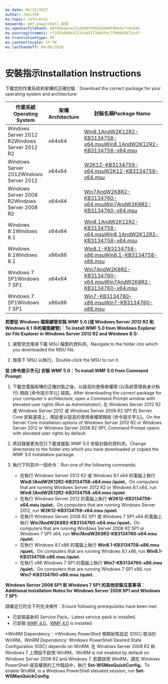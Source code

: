 ```yaml
---
ms.date: 06/12/2017
author: JKeithB
ms.topic: reference
keywords: wmf,powershell,設定
ms.openlocfilehash: 89f0deaece27e2d207dfb820d4df80e427c9cb94
ms.sourcegitcommit: cf195b090b3223fa4917206dfec7f0b603873cdf
ms.translationtype: HT
ms.contentlocale: zh-TW
ms.lasthandoff: 04/09/2018
---
```

# <a name="installation-instructions"></a><span data-ttu-id="e78b9-102">安裝指示</span><span class="sxs-lookup"><span data-stu-id="e78b9-102">Installation Instructions</span></span>

<span data-ttu-id="e78b9-103">下載您的作業系統和架構的正確封裝︰</span><span class="sxs-lookup"><span data-stu-id="e78b9-103">Download the correct package for your operating system and architecture:</span></span>

| <span data-ttu-id="e78b9-104">作業系統</span><span class="sxs-lookup"><span data-stu-id="e78b9-104">Operating System</span></span>       | <span data-ttu-id="e78b9-105">架構</span><span class="sxs-lookup"><span data-stu-id="e78b9-105">Architecture</span></span> | <span data-ttu-id="e78b9-106">封裝名稱</span><span class="sxs-lookup"><span data-stu-id="e78b9-106">Package Name</span></span>              |
|------------------------|--------------|---------------------------|
| <span data-ttu-id="e78b9-107">Windows Server 2012 R2</span><span class="sxs-lookup"><span data-stu-id="e78b9-107">Windows Server 2012 R2</span></span> | <span data-ttu-id="e78b9-108">x64</span><span class="sxs-lookup"><span data-stu-id="e78b9-108">x64</span></span>      | [<span data-ttu-id="e78b9-109">Win8.1AndW2K12R2-KB3134758-x64.msu</span><span class="sxs-lookup"><span data-stu-id="e78b9-109">Win8.1AndW2K12R2-KB3134758-x64.msu</span></span>](http://go.microsoft.com/fwlink/?LinkId=717507) |
| <span data-ttu-id="e78b9-110">Windows Server 2012</span><span class="sxs-lookup"><span data-stu-id="e78b9-110">Windows Server 2012</span></span>    | <span data-ttu-id="e78b9-111">x64</span><span class="sxs-lookup"><span data-stu-id="e78b9-111">x64</span></span>      | [<span data-ttu-id="e78b9-112">W2K12-KB3134759-x64.msu</span><span class="sxs-lookup"><span data-stu-id="e78b9-112">W2K12-KB3134759-x64.msu</span></span>](http://go.microsoft.com/fwlink/?LinkId=717506) |
| <span data-ttu-id="e78b9-113">Windows Server 2008 R2</span><span class="sxs-lookup"><span data-stu-id="e78b9-113">Windows Server 2008 R2</span></span> | <span data-ttu-id="e78b9-114">x64</span><span class="sxs-lookup"><span data-stu-id="e78b9-114">x64</span></span>      | [<span data-ttu-id="e78b9-115">Win7AndW2K8R2-KB3134760-x64.msu</span><span class="sxs-lookup"><span data-stu-id="e78b9-115">Win7AndW2K8R2-KB3134760-x64.msu</span></span>](http://go.microsoft.com/fwlink/?LinkId=717504) |
| <span data-ttu-id="e78b9-116">Windows 8.1</span><span class="sxs-lookup"><span data-stu-id="e78b9-116">Windows 8.1</span></span>            | <span data-ttu-id="e78b9-117">x64</span><span class="sxs-lookup"><span data-stu-id="e78b9-117">x64</span></span>          | [<span data-ttu-id="e78b9-118">Win8.1AndW2K12R2-KB3134758-x64.msu</span><span class="sxs-lookup"><span data-stu-id="e78b9-118">Win8.1AndW2K12R2-KB3134758-x64.msu</span></span>](http://go.microsoft.com/fwlink/?LinkId=717507) |
| <span data-ttu-id="e78b9-119">Windows 8.1</span><span class="sxs-lookup"><span data-stu-id="e78b9-119">Windows 8.1</span></span>            | <span data-ttu-id="e78b9-120">x86</span><span class="sxs-lookup"><span data-stu-id="e78b9-120">x86</span></span>          | [<span data-ttu-id="e78b9-121">Win8.1-KB3134758-x86.msu</span><span class="sxs-lookup"><span data-stu-id="e78b9-121">Win8.1-KB3134758-x86.msu</span></span>](http://go.microsoft.com/fwlink/?LinkID=717963) |
| <span data-ttu-id="e78b9-122">Windows 7 SP1</span><span class="sxs-lookup"><span data-stu-id="e78b9-122">Windows 7 SP1</span></span>          | <span data-ttu-id="e78b9-123">x64</span><span class="sxs-lookup"><span data-stu-id="e78b9-123">x64</span></span>          | [<span data-ttu-id="e78b9-124">Win7AndW2K8R2-KB3134760-x64.msu</span><span class="sxs-lookup"><span data-stu-id="e78b9-124">Win7AndW2K8R2-KB3134760-x64.msu</span></span>](http://go.microsoft.com/fwlink/?LinkId=717504) |
| <span data-ttu-id="e78b9-125">Windows 7 SP1</span><span class="sxs-lookup"><span data-stu-id="e78b9-125">Windows 7 SP1</span></span>          | <span data-ttu-id="e78b9-126">x86</span><span class="sxs-lookup"><span data-stu-id="e78b9-126">x86</span></span>          | [<span data-ttu-id="e78b9-127">Win7-KB3134760-x86.msu</span><span class="sxs-lookup"><span data-stu-id="e78b9-127">Win7-KB3134760-x86.msu</span></span>](http://go.microsoft.com/fwlink/?LinkID=717962) |


<span data-ttu-id="e78b9-128">**若要從 Windows 檔案總管安裝 WMF 5.0 (或 Windows Server 2012 R2 和 Windows 8.1 中的檔案總管)︰**</span><span class="sxs-lookup"><span data-stu-id="e78b9-128">**To install WMF 5.0 from Windows Explorer (or File Explorer in Windows Server 2012 R2 and Windows 8.1):**</span></span>

1. <span data-ttu-id="e78b9-129">瀏覽至您用來下載 MSU 檔案的資料夾。</span><span class="sxs-lookup"><span data-stu-id="e78b9-129">Navigate to the folder into which you downloaded the MSU file.</span></span>

2. <span data-ttu-id="e78b9-130">按兩下 MSU 以執行。</span><span class="sxs-lookup"><span data-stu-id="e78b9-130">Double-click the MSU to run it.</span></span>

<span data-ttu-id="e78b9-131">**從 [命令提示字元] 安裝 WMF 5.0：**</span><span class="sxs-lookup"><span data-stu-id="e78b9-131">**To install WMF 5.0 from Command Prompt:**</span></span>

1. <span data-ttu-id="e78b9-132">下載您電腦架構的正確封裝之後，以提高的使用者權限 (以系統管理員身分執行) 開啟 [命令提示字元] 視窗。</span><span class="sxs-lookup"><span data-stu-id="e78b9-132">After downloading the correct package for your computer's architecture, open a Command Prompt window with elevated user rights (Run as Administrator).</span></span> <span data-ttu-id="e78b9-133">在 Windows Server 2012 R2 或 Windows Server 2012 或 Windows Server 2008 R2 SP1 的 Server Core 安裝選項上，預設會以提高的使用者權限開啟 [命令提示字元]。</span><span class="sxs-lookup"><span data-stu-id="e78b9-133">On the Server Core installation options of Windows Server 2012 R2 or Windows Server 2012 or Windows Server 2008 R2 SP1, Command Prompt opens with elevated user rights by default.</span></span>

2. <span data-ttu-id="e78b9-134">將目錄變更為您已下載或複製 WMF 5.0 安裝封裝的資料夾。</span><span class="sxs-lookup"><span data-stu-id="e78b9-134">Change directories to the folder into which you have downloaded or copied the WMF 5.0 installation package.</span></span>

3. <span data-ttu-id="e78b9-135">執行下列其中一個命令：</span><span class="sxs-lookup"><span data-stu-id="e78b9-135">Run one of the following commands:</span></span>
    - <span data-ttu-id="e78b9-136">在執行 Windows Server 2012 R2 或 Windows 8.1 x64 的電腦上執行 **Win8.1AndW2K12R2-KB3134758-x64.msu /quiet**。</span><span class="sxs-lookup"><span data-stu-id="e78b9-136">On computers that are running Windows Server 2012 R2 or Windows 8.1 x64, run **Win8.1AndW2K12R2-KB3134758-x64.msu /quiet**.</span></span>
    - <span data-ttu-id="e78b9-137">在執行 Windows Server 2012 的電腦上執行 **W2K12-KB3134759-x64.msu /quiet**。</span><span class="sxs-lookup"><span data-stu-id="e78b9-137">On computers that are running Windows Server 2012, run **W2K12-KB3134759-x64.msu /quiet**.</span></span>
    - <span data-ttu-id="e78b9-138">在執行 Windows Server 2008 R2 SP1 或 Windows 7 SP1 x64 的電腦上執行 **Win7AndW2K8R2-KB3134760-x64.msu /quiet**。</span><span class="sxs-lookup"><span data-stu-id="e78b9-138">On computers that are running Windows Server 2008 R2 SP1 or Windows 7 SP1 x64, run **Win7AndW2K8R2-KB3134760-x64.msu /quiet**.</span></span>
    - <span data-ttu-id="e78b9-139">在執行 Windows 8.1 x86 的電腦上執行 **Win8.1-KB3134758-x86.msu /quiet**。</span><span class="sxs-lookup"><span data-stu-id="e78b9-139">On computers that are running Windows 8.1 x86, run **Win8.1-KB3134758-x86.msu /quiet**.</span></span>
    - <span data-ttu-id="e78b9-140">在執行 x86 Windows 7 SP1 的電腦上執行 **Win7-KB3134760-x86.msu /quiet**。</span><span class="sxs-lookup"><span data-stu-id="e78b9-140">On computers that are running Windows 7 SP1 x86, run **Win7-KB3134760-x86.msu /quiet**.</span></span>

<span data-ttu-id="e78b9-141">**Windows Server 2008 SP1 和 Windows 7 SP1 的其他安裝注意事項︰**</span><span class="sxs-lookup"><span data-stu-id="e78b9-141">**Additional Installation Notes for Windows Server 2008 SP1 and Windows 7 SP1:**</span></span>

<span data-ttu-id="e78b9-142">請確定已符合下列先決條件︰</span><span class="sxs-lookup"><span data-stu-id="e78b9-142">Ensure following prerequisites have been met:</span></span>
- <span data-ttu-id="e78b9-143">已安裝最新的 Service Pack。</span><span class="sxs-lookup"><span data-stu-id="e78b9-143">Latest service pack is installed.</span></span>
- <span data-ttu-id="e78b9-144">已安裝 [WMF 4.0](http://www.microsoft.com/en-us/download/details.aspx?id=40855)。</span><span class="sxs-lookup"><span data-stu-id="e78b9-144">[WMF 4.0](http://www.microsoft.com/en-us/download/details.aspx?id=40855) is installed</span></span>

<span data-ttu-id="e78b9-145">*WinRM Dependency：*Windows PowerShell 預期狀態設定 (DSC) 取決於 WinRM。</span><span class="sxs-lookup"><span data-stu-id="e78b9-145">*WinRM Dependency:* Windows PowerShell Desired State Configuration (DSC) depends on WinRM.</span></span> <span data-ttu-id="e78b9-146">在 Windows Server 2008 R2 和 Windows 7 上預設不啟用 WinRM。</span><span class="sxs-lookup"><span data-stu-id="e78b9-146">WinRM is not enabled by default on Windows Server 2008 R2 and Windows 7.</span></span> <span data-ttu-id="e78b9-147">若要啟用 WinRM，請在 Windows PowerShell 提高權限的工作階段中，執行 **Set-WSManQuickConfig**。</span><span class="sxs-lookup"><span data-stu-id="e78b9-147">To enable WinRM, in a Windows PowerShell elevated session, run **Set-WSManQuickConfig**.</span></span>